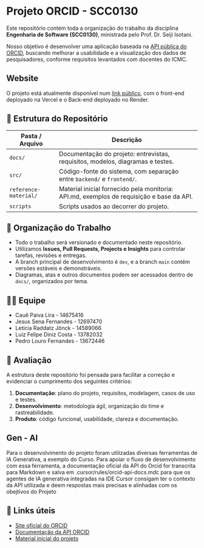 # Projeto ORCID - SCC0130

Este repositório contém toda a organização do trabalho da disciplina **Engenharia de Software (SCC0130)**, ministrada pelo Prof. Dr. Seiji Isotani.

Nosso objetivo é desenvolver uma aplicação baseada na [API pública do ORCID](https://orcid.org), buscando melhorar a usabilidade e a visualização dos dados de pesquisadores, conforme requisitos levantados com docentes do ICMC.

## Website
 
O projeto está atualmente disponível num [link público](https://aidentro.vercel.app/), com o front-end deployado na Vercel e o Back-end deployado no Render.
 
## 📁 Estrutura do Repositório

| Pasta / Arquivo             | Descrição |
|----------------------------|-----------|
| `docs/`                    | Documentação do projeto: entrevistas, requisitos, modelos, diagramas e testes. |
| `src/`                     | Código-fonte do sistema, com separação entre `backend/` e `frontend/`. |
| `reference-material/`      | Material inicial fornecido pela monitoria: API.md, exemplos de requisição e base da API. |
| `scripts`                  | Scripts usados ao decorrer do projeto. |

## 📌 Organização do Trabalho

- Todo o trabalho será versionado e documentado neste repositório.
- Utilizamos **Issues, Pull Requests, Projects e Insights** para controlar tarefas, revisões e entregas.
- A branch principal de desenvolvimento é `dev`, e a branch `main` contém versões estáveis e demonstráveis.
- Diagramas, atas e outros documentos podem ser acessados dentro de `docs/`, organizados por tema.


## 🧑‍💻 Equipe

- Cauê Paiva Lira - 14675416  
- Jesus Sena Fernandes - 12697470  
- Letícia Raddatz Jönck - 14589066  
- Luiz Felipe Diniz Costa - 13782032  
- Pedro Louro Fernandes - 13672446


## 📝 Avaliação

A estrutura deste repositório foi pensada para facilitar a correção e evidenciar o cumprimento dos seguintes critérios:

1. **Documentação**: plano do projeto, requisitos, modelagem, casos de uso e testes.
2. **Desenvolvimento**: metodologia ágil, organização do time e rastreabilidade.
3. **Produto**: código funcional, usabilidade, clareza e documentação.

## Gen - AI

Para o desenvolvimento do projeto foram utilizadas diversas ferramentas de IA Generativa, a exemplo do Curso. Para apoiar o fluxo de desenvolvimento com essa ferramenta, a documentação oficial da API do Orcid for transcrita para Markdown e salva em  .cursor/rules/orcid-api-docs.mdc para que os agentes de IA generativa integradas na IDE Cursor consigam ter o contexto da API utilizada e deem respostas mais precisas e alinhadas com os obejtivos do Projeto


## 📎 Links úteis

- [Site oficial do ORCID](https://orcid.org)  
- [Documentação da API ORCID](https://github.com/ORCID/ORCID-Source)  
- [Material inicial do projeto](reference-material/)
